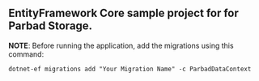 ## EntityFramework Core sample project for for Parbad Storage.

**NOTE**: Before running the application, add the migrations using this command:

```
dotnet-ef migrations add "Your Migration Name" -c ParbadDataContext
```
